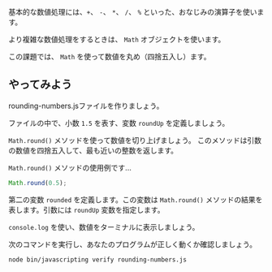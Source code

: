 基本的な数値処理には、`+`、 `-`、 `*`、 `/`、 `%` といった、おなじみの演算子を使います。

より複雑な数値処理をするときは、 `Math` オブジェクトを使います。

この課題では、 `Math` を使って数値を丸め（四捨五入し）ます。

## やってみよう


rounding-numbers.jsファイルを作りましょう。

ファイルの中で、小数 `1.5` を表す、変数 `roundUp` を定義しましょう。

`Math.round()` メソッドを使って数値を切り上げましょう。 このメソッドは引数の数値を四捨五入して、最も近いの整数を返します。

`Math.round()` メソッドの使用例です...

```js
Math.round(0.5);
```

第二の変数 `rounded` を定義します。この変数は `Math.round()` メソッドの結果を表します。引数には `roundUp` 変数を指定します。

`console.log` を使い、数値をターミナルに表示しましょう。

次のコマンドを実行し、あなたのプログラムが正しく動くか確認しましょう。

```bash
node bin/javascripting verify rounding-numbers.js
```